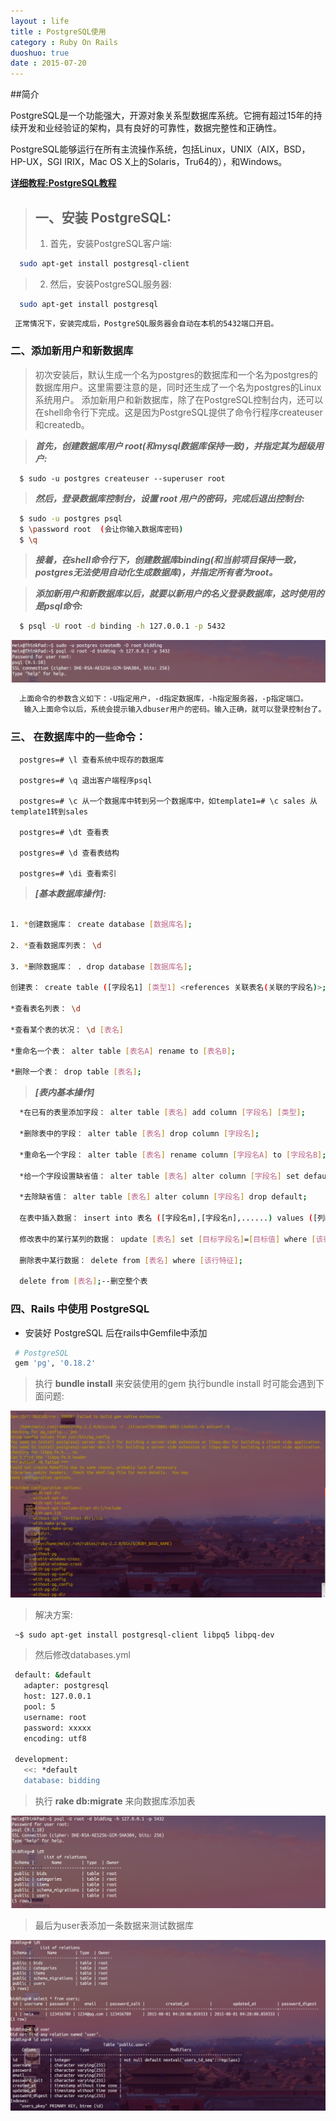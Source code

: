 ```yaml
---
layout : life
title : PostgreSQL使用
category : Ruby On Rails
duoshuo: true
date : 2015-07-20
---
```


##简介
>
PostgreSQL是一个功能强大，开源对象关系型数据库系统。它拥有超过15年的持续开发和业经验证的架构，具有良好的可靠性，数据完整性和正确性。
>
PostgreSQL能够运行在所有主流操作系统，包括Linux，UNIX（AIX，BSD，HP-UX，SGI IRIX，Mac OS X上的Solaris，Tru64的），和Windows。



**[详细教程:PostgreSQL教程][1]**

<!-- more -->

> ## 一、安装 PostgreSQL:
>
> 1. 首先，安装PostgreSQL客户端:

```sh
  sudo apt-get install postgresql-client
 ```
> 2. 然后，安装PostgreSQL服务器:

```sh
  sudo apt-get install postgresql
 ```

```sh
 正常情况下，安装完成后，PostgreSQL服务器会自动在本机的5432端口开启。
```

### 二、添加新用户和新数据库
>
>初次安装后，默认生成一个名为postgres的数据库和一个名为postgres的数据库用户。这里需要注意的是，同时还生成了一个名为postgres的Linux系统用户。
>添加新用户和新数据库，除了在PostgreSQL控制台内，还可以在shell命令行下完成。这是因为PostgreSQL提供了命令行程序createuser和createdb。

> _**首先，创建数据库用户 root(和mysql数据库保持一致)，并指定其为超级用户:**_
```
  $ sudo -u postgres createuser --superuser root
```

> _**然后，登录数据库控制台，设置 root 用户的密码，完成后退出控制台:**_

```sh
  $ sudo -u postgres psql
  $ \password root  (会让你输入数据库密码)
  $ \q
```

> _**接着，在shell命令行下，创建数据库binding(和当前项目保持一致，postgres无法使用自动化生成数据库)，并指定所有者为root。**_

> _**添加新用户和新数据库以后，就要以新用户的名义登录数据库，这时使用的是psql命令:**_

```sh
  $ psql -U root -d binding -h 127.0.0.1 -p 5432
```

>
![页面结果](/res/img/blog/ruby_on_rails/create_table.png)

```sh
  上面命令的参数含义如下：-U指定用户，-d指定数据库，-h指定服务器，-p指定端口。
   输入上面命令以后，系统会提示输入dbuser用户的密码。输入正确，就可以登录控制台了。
```

### 三、 在数据库中的一些命令：

```
  postgres=# \l 查看系统中现存的数据库

  postgres=# \q 退出客户端程序psql

  postgres=# \c 从一个数据库中转到另一个数据库中，如template1=# \c sales 从template1转到sales

  postgres=# \dt 查看表

  postgres=# \d 查看表结构

  postgres=# \di 查看索引
```

> _**[基本数据库操作]:**_

```sh

1. *创建数据库： create database [数据库名];

2. *查看数据库列表： \d

3. *删除数据库： . drop database [数据库名];

创建表： create table ([字段名1] [类型1] <references 关联表名(关联的字段名)>;,[字段名2] [类型2],......<,primary key (字段名m,字段名n,...)>;);

*查看表名列表： \d

*查看某个表的状况： \d [表名]

*重命名一个表： alter table [表名A] rename to [表名B];

*删除一个表： drop table [表名];

```

> _**[表内基本操作]**_

```sh
  *在已有的表里添加字段： alter table [表名] add column [字段名] [类型];

  *删除表中的字段： alter table [表名] drop column [字段名];

  *重命名一个字段： alter table [表名] rename column [字段名A] to [字段名B];

  *给一个字段设置缺省值： alter table [表名] alter column [字段名] set default [新的默认值];

  *去除缺省值： alter table [表名] alter column [字段名] drop default;

  在表中插入数据： insert into 表名 ([字段名m],[字段名n],......) values ([列m的值],[列n的值],......);

  修改表中的某行某列的数据： update [表名] set [目标字段名]=[目标值] where [该行特征];

  删除表中某行数据： delete from [表名] where [该行特征];

  delete from [表名];--删空整个表

```

### 四、Rails 中使用 PostgreSQL

* 安装好 PostgreSQL 后在rails中Gemfile中添加

 ```sh
  # PostgreSQL
  gem 'pg', '0.18.2'
 ```

> 执行 **bundle install** 来安装使用的gem
> 执行bundle install 时可能会遇到下面问题:
>
![页面结果](/res/img/blog/ruby_on_rails/pd_error.png)
> 解决方案:

 ```sh
  ~$ sudo apt-get install postgresql-client libpq5 libpq-dev
 ```
> 然后修改databases.yml

 ```sh
  default: &default
    adapter: postgresql
    host: 127.0.0.1
    pool: 5
    username: root
    password: xxxxx
    encoding: utf8

  development:
    <<: *default
    database: bidding
 ```

> 执行 **rake db:migrate** 来向数据库添加表
>
![页面结果](/res/img/blog/ruby_on_rails/postgresql.png)

> 最后为user表添加一条数据来测试数据库
>
![页面结果](/res/img/blog/ruby_on_rails/pos_user.png)


[1]:http://www.yiibai.com/plus/view.php?aid=34


